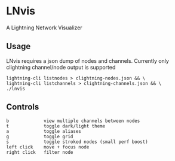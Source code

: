 
# LNvis

A Lightning Network Visualizer


## Usage

LNvis requires a json dump of nodes and channels. Currently only clightning
channel/node output is supported

    lightning-cli listnodes > clightning-nodes.json && \
    lightning-cli listchannels > clightning-channels.json && \
    ./lnvis
    

## Controls

```
b             view multiple channels between nodes
t             toggle dark/light theme
a             toggle aliases
g             toggle grid
s             toggle stroked nodes (small perf boost)
left click    move + focus node
right click   filter node
```
